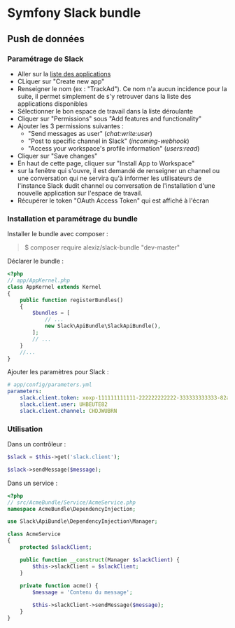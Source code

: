 # Symfony Slack bundle

## Push de données

### Paramétrage de Slack

 - Aller sur la [liste des applications](https://api.slack.com/apps)
 - CLiquer sur "Create new app"
 - Renseigner le nom (ex : "TrackAd"). Ce nom n'a aucun incidence pour la suite, il permet simplement de s'y retrouver dans la liste des applications disponibles
 - Sélectionner le bon espace de travail dans la liste déroulante
 - Cliquer sur "Permissions" sous "Add features and functionality"
 - Ajouter les 3 permissions suivantes :
    - "Send messages as user" (_chat:write:user_)
    - "Post to specific channel in Slack" (_incoming-webhook_)
    - "Access your workspace's profile information" (_users:read_)
 - Cliquer sur "Save changes"
 - En haut de cette page, cliquer sur "Install App to Workspace"
 - sur la fenêtre qui s'ouvre, il est demandé de renseigner un channel ou une conversation qui ne servira qu'à informer les utilisateurs de l'instance Slack dudit channel ou conversation de l'installation d'une nouvelle application sur l'espace de travail.
 - Récupérer le token "OAuth Access Token" qui est affiché à l'écran 

### Installation et paramétrage du bundle

Installer le bundle avec composer :
> $ composer require alexiz/slack-bundle "dev-master"

Déclarer le bundle :
```PHP
<?php
// app/AppKernel.php
class AppKernel extends Kernel
{
    public function registerBundles()
    {
        $bundles = [
            // ...
            new Slack\ApiBundle\SlackApiBundle(),
        ];
        // ...
    }
    //...
}
```

Ajouter les paramètres pour Slack :
```YAML
# app/config/parameters.yml
parameters:
    slack.client.token: xoxp-111111111111-222222222222-333333333333-82a2ce59da9b876fe914def02153e92c
    slack.client.user: UHBEUTE82
    slack.client.channel: CHDJWUBRN
```


### Utilisation

Dans un contrôleur :

```PHP
$slack = $this->get('slack.client');

$slack->sendMessage($message);
```

Dans un service :

```PHP
<?php 
// src/AcmeBundle/Service/AcmeService.php
namespace AcmeBundle\DependencyInjection;

use Slack\ApiBundle\DependencyInjection\Manager;

class AcmeService
{
    protected $slackClient;

    public function __construct(Manager $slackClient) {
        $this->slackClient = $slackClient;
    }
    
    private function acme() {
        $message = 'Contenu du message';

        $this->slackClient->sendMessage($message);
    }
}
```
